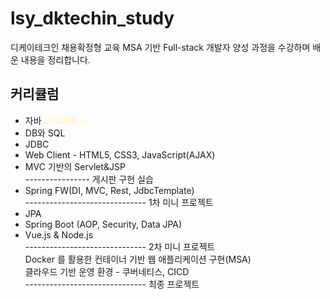 # lsy_dktechin_study
디케이테크인 채용확정형 교육 MSA 기반 Full-stack 개발자 양성 과정을 수강하며 배운 내용을 정리합니다.

## 커리큘럼
- 자바 <span style='color: #fff5b1'>230306 ~ </span>
- DB와 SQL
- JDBC
- Web Client - HTML5, CSS3, JavaScript(AJAX)
- MVC 기반의 Servlet&JSP  
---------------- 게시판 구현 실습
- Spring FW(DI, MVC, Rest, JdbcTemplate)  
------------------------------ 1차 미니 프로젝트
- JPA
- Spring Boot (AOP, Security, Data JPA)
- Vue.js & Node.js  
------------------------------ 2차 미니 프로젝트  
Docker 를 활용한 컨테이너 기반 웹 애플리케이션 구현(MSA)  
클라우드 기반 운영 환경 - 쿠버네티스, CICD  
------------------------------ 최종 프로젝트
